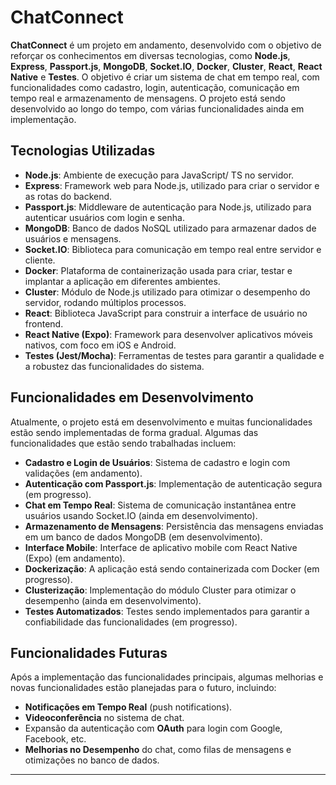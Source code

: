 # ChatConnect

**ChatConnect** é um projeto em andamento, desenvolvido com o objetivo de reforçar os conhecimentos em diversas tecnologias, como **Node.js**, **Express**, **Passport.js**, **MongoDB**, **Socket.IO**, **Docker**, **Cluster**, **React**, **React Native** e **Testes**. O objetivo é criar um sistema de chat em tempo real, com funcionalidades como cadastro, login, autenticação, comunicação em tempo real e armazenamento de mensagens. O projeto está sendo desenvolvido ao longo do tempo, com várias funcionalidades ainda em implementação.

## Tecnologias Utilizadas

- **Node.js**: Ambiente de execução para JavaScript/ TS no servidor.
- **Express**: Framework web para Node.js, utilizado para criar o servidor e as rotas do backend.
- **Passport.js**: Middleware de autenticação para Node.js, utilizado para autenticar usuários com login e senha.
- **MongoDB**: Banco de dados NoSQL utilizado para armazenar dados de usuários e mensagens.
- **Socket.IO**: Biblioteca para comunicação em tempo real entre servidor e cliente.
- **Docker**: Plataforma de containerização usada para criar, testar e implantar a aplicação em diferentes ambientes.
- **Cluster**: Módulo de Node.js utilizado para otimizar o desempenho do servidor, rodando múltiplos processos.
- **React**: Biblioteca JavaScript para construir a interface de usuário no frontend.
- **React Native (Expo)**: Framework para desenvolver aplicativos móveis nativos, com foco em iOS e Android.
- **Testes (Jest/Mocha)**: Ferramentas de testes para garantir a qualidade e a robustez das funcionalidades do sistema.

## Funcionalidades em Desenvolvimento

Atualmente, o projeto está em desenvolvimento e muitas funcionalidades estão sendo implementadas de forma gradual. Algumas das funcionalidades que estão sendo trabalhadas incluem:

- **Cadastro e Login de Usuários**: Sistema de cadastro e login com validações (em andamento).
- **Autenticação com Passport.js**: Implementação de autenticação segura (em progresso).
- **Chat em Tempo Real**: Sistema de comunicação instantânea entre usuários usando Socket.IO (ainda em desenvolvimento).
- **Armazenamento de Mensagens**: Persistência das mensagens enviadas em um banco de dados MongoDB (em desenvolvimento).
- **Interface Mobile**: Interface de aplicativo mobile com React Native (Expo) (em andamento).
- **Dockerização**: A aplicação está sendo containerizada com Docker (em progresso).
- **Clusterização**: Implementação do módulo Cluster para otimizar o desempenho (ainda em desenvolvimento).
- **Testes Automatizados**: Testes sendo implementados para garantir a confiabilidade das funcionalidades (em progresso).

## Funcionalidades Futuras

Após a implementação das funcionalidades principais, algumas melhorias e novas funcionalidades estão planejadas para o futuro, incluindo:

- **Notificações em Tempo Real** (push notifications).
- **Videoconferência** no sistema de chat.
- Expansão da autenticação com **OAuth** para login com Google, Facebook, etc.
- **Melhorias no Desempenho** do chat, como filas de mensagens e otimizações no banco de dados.

---
